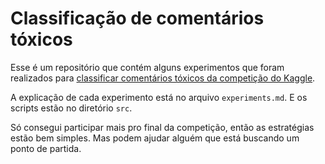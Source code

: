 # Classificação de comentários tóxicos

Esse é um repositório que contém alguns experimentos que foram realizados para [classificar comentários tóxicos da competição do Kaggle](https://www.kaggle.com/competitions/ml-olympiad-toxic-language-ptbr-detection/overview).

A explicação de cada experimento está no arquivo `experiments.md`. E os scripts estão no diretório `src`.

Só consegui participar mais pro final da competição, então as estratégias estão bem simples. Mas podem ajudar alguém que está buscando um ponto de partida.
